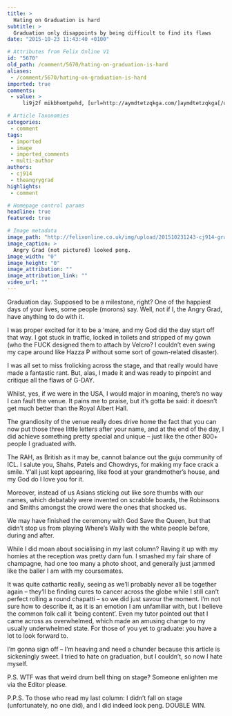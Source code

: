 ```yaml
---
title: >
  Hating on Graduation is hard
subtitle: >
  Graduation only disappoints by being difficult to find its flaws
date: "2015-10-23 11:43:40 +0100"

# Attributes from Felix Online V1
id: "5670"
old_path: /comment/5670/hating-on-graduation-is-hard
aliases:
 - /comment/5670/hating-on-graduation-is-hard
imported: true
comments:
 - value: >
     li9j2f mikbhomtpehd, [url=http://aymdtetzqkga.com/]aymdtetzqkga[/url], [link=http://psddzaioqzqd.com/]psddzaioqzqd[/link], http://vzeaeodwimrl.com/,Incredible! This blog looks exactly like my old one! It's on a completely different subject but it has pretty much the same page layout and design. Great choice of colors! <br>moncler jassen meiden quiz http://www.n11.nl/?nl-moncler-jassen-meiden-quiz-12967.html,Not that I know of. <br>madden news http://www.madden-store.com/news,Nobody can do a better job than you. <br>madden 16 coins xbox one http://www.madden-store.com/madden-nfl-16/XBOX-ONE-2189,Never would have thunk I would find this so ineiapenssbld.,No, I know. <br>NBA 2K16 MT Coins https://wildstarplatinums.wordpress.com/2015/12/07/nba-2k16-mt-coins-sell-online/,Today looks great . <br>Runescape gold http://www.serieomilagredesantaluzia.com.br/forum/topics/runescape-share-the-mod-fired-for-abuse-of-powers,nice going! <br>best nba 2k17 mt pc seller http://www.u4nba.com/nba-2k17-mt/pc-2354,this can be a very useful mmorpg w

# Article Taxonomies
categories:
 - comment
tags:
 - imported
 - image
 - imported_comments
 - multi-author
authors:
 - cj914
 - theangrygrad
highlights:
 - comment

# Homepage control params
headline: true
featured: true

# Image metadata
image_path: "http://felixonline.co.uk/img/upload/201510231243-cj914-graduation.jpg"
image_caption: >
  Angry Grad (not pictured) looked peng.
image_width: "0"
image_height: "0"
image_attribution: ""
image_attribution_link: ""
video_url: ""
---
```


Graduation day. Supposed to be a milestone, right? One of the happiest days of your lives, some people (morons) say. Well, not if I, the Angry Grad, have anything to do with it.

I was proper excited for it to be a ‘mare, and my God did the day start off that way. I got stuck in traffic, locked in toilets and stripped of my gown (who the FUCK designed them to attach by Velcro? I couldn’t even swing my cape around like Hazza P without some sort of gown-related disaster).

I was all set to miss frolicking across the stage, and that really would have made a fantastic rant. But, alas, I made it and was ready to pinpoint and critique all the flaws of G-DAY.

Whilst, yes, if we were in the USA, I would major in moaning, there’s no way I can fault the venue. It pains me to praise, but it’s gotta be said: it doesn’t get much better than the Royal Albert Hall.

The grandiosity of the venue really does drive home the fact that you can now put those three little letters after your name, and at the end of the day, I did achieve something pretty special and unique – just like the other 800+ people I graduated with.

The RAH, as British as it may be, cannot balance out the guju community of ICL. I salute you, Shahs, Patels and Chowdrys, for making my face crack a smile. Y’all just kept appearing, like food at your grandmother’s house, and my God do I love you for it.

Moreover, instead of us Asians sticking out like sore thumbs with our names, which debatably were invented on scrabble boards, the Robinsons and Smiths amongst the crowd were the ones that shocked us.

We may have finished the ceremony with God Save the Queen, but that didn’t stop us from playing Where’s Wally with the white people before, during and after.

While I did moan about socialising in my last column? Raving it up with my homies at the reception was pretty darn fun. I smashed my fair share of champagne, had one too many a photo shoot, and generally just jammed like the baller I am with my coursemates.

It was quite cathartic really, seeing as we’ll probably never all be together again – they’ll be finding cures to cancer across the globe while I still can’t perfect rolling a round chapatti – so we did just savour the moment. I’m not sure how to describe it, as it is an emotion I am unfamiliar with, but I believe the common folk call it ‘being content’. Even my tutor pointed out that I came across as overwhelmed, which made an amusing change to my usually underwhelmed state. For those of you yet to graduate: you have a lot to look forward to.

I’m gonna sign off – I’m heaving and need a chunder because this article is sickeningly sweet. I tried to hate on graduation, but I couldn’t, so now I hate myself.

P.S. WTF was that weird drum bell thing on stage? Someone enlighten me via the Editor please.

P.P.S. To those who read my last column: I didn’t fall on stage (unfortunately, no one did), and I did indeed look peng. DOUBLE WIN.
